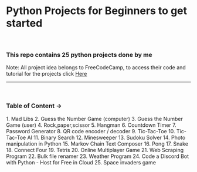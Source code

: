 <h1> Python Projects for Beginners to get started</h1>
<br>
<h3> This repo contains 25 python projects done by me </h3>
Note: All project idea belongs to FreeCodeCamp, to access their code and tutorial for the projects click <a href="https://www.freecodecamp.org/news/python-projects-for-beginners/"> Here</a>
<hr><br>
<h3>Table of Content -> </h3>
    1. Mad Libs
    2. Guess the Number Game (computer)
    3. Guess the Number Game (user)
    4. Rock,paper,scissor
    5. Hangman
    6. Countdown Timer
    7. Password Generator
    8. QR code encoder / decoder
    9. Tic-Tac-Toe
    10. Tic-Tac-Toe AI
    11. Binary Search
    12. Minesweeper
    13. Sudoku Solver
    14. Photo manipulation in Python
    15. Markov Chain Text Composer
    16. Pong
    17. Snake
    18. Connect Four
    19. Tetris
    20. Online Multiplayer Game
    21. Web Scraping Program
    22. Bulk file renamer
    23. Weather Program
    24. Code a Discord Bot with Python - Host for Free in Cloud
    25. Space invaders game